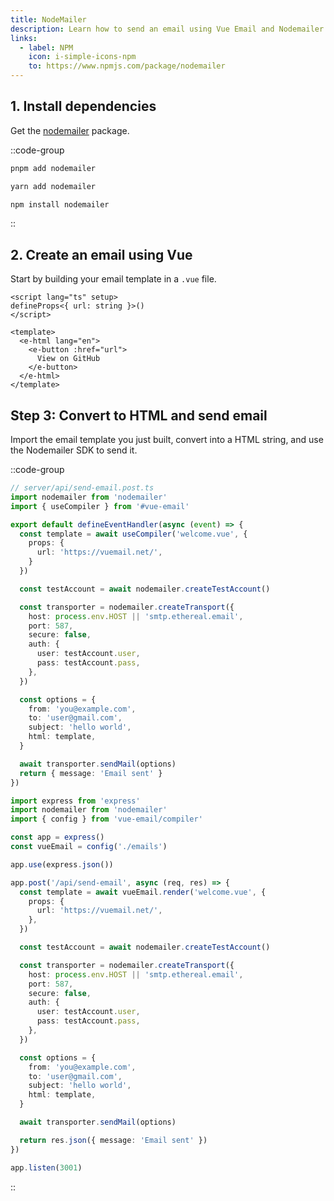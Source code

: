 ```yaml
---
title: NodeMailer
description: Learn how to send an email using Vue Email and Nodemailer.
links:
  - label: NPM
    icon: i-simple-icons-npm
    to: https://www.npmjs.com/package/nodemailer
---
```


## 1. Install dependencies

Get the [nodemailer](https://www.npmjs.com/package/nodemailer) package.

::code-group

```sh [pnpm]
pnpm add nodemailer
```
```sh [yarn]
yarn add nodemailer
```
```sh [npm]
npm install nodemailer
```

::

## 2. Create an email using Vue

Start by building your email template in a `.vue` file.

```vue [emails/welcome.vue]
<script lang="ts" setup>
defineProps<{ url: string }>()
</script>

<template>
  <e-html lang="en">
    <e-button :href="url">
      View on GitHub
    </e-button>
  </e-html>
</template>
```

## Step 3: Convert to HTML and send email

Import the email template you just built, convert into a HTML string, and use the Nodemailer SDK to send it.

::code-group

```ts [Nuxt 3]
// server/api/send-email.post.ts
import nodemailer from 'nodemailer'
import { useCompiler } from '#vue-email'

export default defineEventHandler(async (event) => {
  const template = await useCompiler('welcome.vue', {
    props: {
      url: 'https://vuemail.net/',
    }
  })

  const testAccount = await nodemailer.createTestAccount()

  const transporter = nodemailer.createTransport({
    host: process.env.HOST || 'smtp.ethereal.email',
    port: 587,
    secure: false,
    auth: {
      user: testAccount.user,
      pass: testAccount.pass,
    },
  })

  const options = {
    from: 'you@example.com',
    to: 'user@gmail.com',
    subject: 'hello world',
    html: template,
  }

  await transporter.sendMail(options)
  return { message: 'Email sent' }
})
```

```ts [NodeJs]
import express from 'express'
import nodemailer from 'nodemailer'
import { config } from 'vue-email/compiler'

const app = express()
const vueEmail = config('./emails')

app.use(express.json())

app.post('/api/send-email', async (req, res) => {
  const template = await vueEmail.render('welcome.vue', {
    props: {
      url: 'https://vuemail.net/',
    },
  })

  const testAccount = await nodemailer.createTestAccount()

  const transporter = nodemailer.createTransport({
    host: process.env.HOST || 'smtp.ethereal.email',
    port: 587,
    secure: false,
    auth: {
      user: testAccount.user,
      pass: testAccount.pass,
    },
  })

  const options = {
    from: 'you@example.com',
    to: 'user@gmail.com',
    subject: 'hello world',
    html: template,
  }

  await transporter.sendMail(options)

  return res.json({ message: 'Email sent' })
})

app.listen(3001)
```

::
